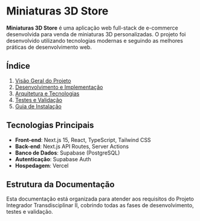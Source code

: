 # Miniaturas 3D Store

**Miniaturas 3D Store** é uma aplicação web full-stack de e-commerce desenvolvida para venda de miniaturas 3D personalizadas. O projeto foi desenvolvido utilizando tecnologias modernas e seguindo as melhores práticas de desenvolvimento web.

## Índice

1. [Visão Geral do Projeto](docs/01-visao-geral.md)
2. [Desenvolvimento e Implementação](docs/02-desenvolvimento.md)
3. [Arquitetura e Tecnologias](docs/03-arquitetura.md)
4. [Testes e Validação](docs/04-testes.md)
5. [Guia de Instalação](docs/05-instalacao.md)

## Tecnologias Principais

- **Front-end**: Next.js 15, React, TypeScript, Tailwind CSS
- **Back-end**: Next.js API Routes, Server Actions
- **Banco de Dados**: Supabase (PostgreSQL)
- **Autenticação**: Supabase Auth
- **Hospedagem**: Vercel

## Estrutura da Documentação

Esta documentação está organizada para atender aos requisitos do Projeto Integrador Transdisciplinar II, cobrindo todas as fases de desenvolvimento, testes e validação.


